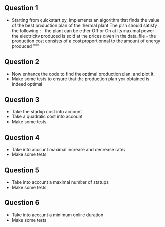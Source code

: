 Question 1
-----------------
 - Starting from quickstart.py, implements an algorithm that finds
   the value of the best production plan of the thermal plant
    The plan should satisfy the following  :
        - the plant can be either Off or On at its maximal power
        - the electricity produced is sold at the prices given in the data_file
        - the production cost consists of a cost proportionnal to the amount of energy produced
    """

Question 2
--------------
 - Now enhance the code to find the optimal production plan, and plot it.
 - Make some tests to ensure that the production plan you obtained is indeed optimal

Question 3
--------------
  - Take the startup cost into account
  - Take a quadratic cost into account
  - Make some tests

Question 4
---------------
   - Take into account maximal increase and decrease rates
   - Make some tests

Question 5
--------------
   - Take into account a maximal number of statups
   - Make some tests

Question 6
------------------
  - Take into account a minimum online duration
  - Make some tests
